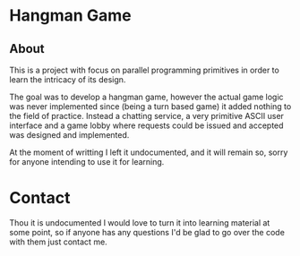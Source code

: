 # Hangman Game
## About
This is a project with focus on parallel programming primitives in order to learn the intricacy of its design.

The goal was to develop a hangman game, however the actual game logic was never implemented since (being a turn based game) it added nothing to the field of practice.
Instead a chatting service, a very primitive ASCII user interface and a game lobby where requests could be issued and accepted was designed and implemented.

At the moment of writting I left it undocumented, and it will remain so, sorry for anyone intending to use it for learning.

# Contact
Thou it is undocumented I would love to turn it into learning material at some point, so if anyone has any questions I'd be glad to go over the code with them just contact me.
